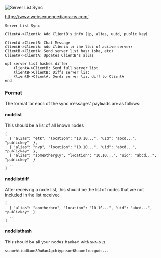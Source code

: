 ![Server List Sync](http://www.websequencediagrams.com/cgi-bin/cdraw?lz=U2VydmVyIExpc3QgU3luYwoKQ2xpZW50QS0-AAIHOiBBZGQgABAGQidzIGluZm8gKGlwLCBhbGlhcywgdXVpZCwgcHVibGljIGtleSkAMxFCOiBDaGF0IE1lc3NhZ2UAXAdCABQLAFkKQSB0byB0aGUgbGlzdCBvZiBhY3RpdmUgcwCBJAVzACwQQTogU2VuZAAYBwAvBmhhc2ggKHNoYSwgZXRjKQCBPxNVcGRhdGVzAIFLCwCBRwUKCm9wdAA6EWVzIGRpZmZlcgogICAAgR4IAIFQCwB7BWZ1bGwAeQwAIQsAgVwMRGlmZnMACCAAgU0HABsNAH4FIHRvAIIeCAplbmQK&s=default)

https://www.websequencediagrams.com/
```
Server List Sync

ClientA->ClientA: Add ClientB's info (ip, alias, uuid, public key)

ClientA->ClientB: Chat Message
ClientB->ClientB: Add ClientA to the list of active servers
ClientB->ClientA: Send server list hash (sha, etc)
ClientA->ClientA: Updates ClientB's alias

opt server list hashes differ
    ClientA->ClientB: Send full server list
    ClientB->ClientB: Diffs server list
    ClientB->ClientA: Sends server list diff to ClientA
end
```


### Format

The format for each of the sync messages' payloads are as follows:

#### nodelist

This should be a list of all known nodes

```
[
  { "alias": "etk", "location": "10.10...", "uid": "abcd...", "publickey"  },
  { "alias": "nvp", "location": "10.10...", "uid": "abcd...", "publickey"  },
  { "alias": "someotherguy", "location": "10.10...", "uid": "abcd...", "publickey"  }
  ...
]
```

#### nodelistdiff

After receiving a node list, this should be the list of nodes that are not included in the list received

```
[
  { "alias": "anotherbro", "location": "10.10...", "uid": "abcd...", "publickey"  }
  ...
]
```

#### nodelisthash

This should be all your nodes hashed with `SHA-512`

```
suaoehtiud0aoe89u6an4gchiypnsoe98uaoefnucgude...
```
